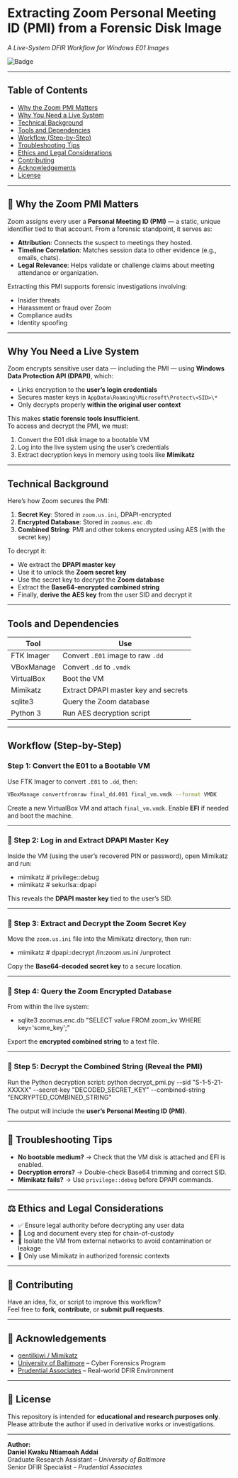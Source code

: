 # Extracting Zoom Personal Meeting ID (PMI) from a Forensic Disk Image  
*A Live-System DFIR Workflow for Windows E01 Images*

![Badge](https://img.shields.io/badge/DFIR-Zoom%20PMI%20Extraction-blue)

---

## Table of Contents

- [Why the Zoom PMI Matters](#why-the-zoom-pmi-matters)
- [Why You Need a Live System](#why-you-need-a-live-system)
- [Technical Background](#technical-background)
- [Tools and Dependencies](#tools-and-dependencies)
- [Workflow (Step-by-Step)](#workflow-step-by-step)
- [Troubleshooting Tips](#troubleshooting-tips)
- [Ethics and Legal Considerations](#ethics-and-legal-considerations)
- [Contributing](#contributing)
- [Acknowledgements](#acknowledgements)
- [License](#license)

---

## 🧭 Why the Zoom PMI Matters

Zoom assigns every user a **Personal Meeting ID (PMI)** — a static, unique identifier tied to that account. From a forensic standpoint, it serves as:

- **Attribution**: Connects the suspect to meetings they hosted.
- **Timeline Correlation**: Matches session data to other evidence (e.g., emails, chats).
- **Legal Relevance**: Helps validate or challenge claims about meeting attendance or organization.

Extracting this PMI supports forensic investigations involving:

- Insider threats  
- Harassment or fraud over Zoom  
- Compliance audits  
- Identity spoofing

---

## Why You Need a Live System

Zoom encrypts sensitive user data — including the PMI — using **Windows Data Protection API (DPAPI)**, which:

- Links encryption to the **user’s login credentials**
- Secures master keys in `AppData\Roaming\Microsoft\Protect\<SID>\*`
- Only decrypts properly **within the original user context**

This makes **static forensic tools insufficient**.  
To access and decrypt the PMI, we must:

1. Convert the E01 disk image to a bootable VM  
2. Log into the live system using the user’s credentials  
3. Extract decryption keys in memory using tools like **Mimikatz**

---

## Technical Background

Here’s how Zoom secures the PMI:

1. **Secret Key**: Stored in `zoom.us.ini`, DPAPI-encrypted
2. **Encrypted Database**: Stored in `zoomus.enc.db`
3. **Combined String**: PMI and other tokens encrypted using AES (with the secret key)

To decrypt it:
- We extract the **DPAPI master key**
- Use it to unlock the **Zoom secret key**
- Use the secret key to decrypt the **Zoom database**
- Extract the **Base64-encrypted combined string**
- Finally, **derive the AES key** from the user SID and decrypt it

---

## Tools and Dependencies

| Tool         | Use                                  |
|--------------|---------------------------------------|
| FTK Imager   | Convert `.E01` image to raw `.dd`    |
| VBoxManage   | Convert `.dd` to `.vmdk`             |
| VirtualBox   | Boot the VM                          |
| Mimikatz     | Extract DPAPI master key and secrets |
| sqlite3      | Query the Zoom database              |
| Python 3     | Run AES decryption script            |

---

## Workflow (Step-by-Step)

### Step 1: Convert the E01 to a Bootable VM

Use FTK Imager to convert `.E01` to `.dd`, then:

```bash
VBoxManage convertfromraw final_dd.001 final_vm.vmdk --format VMDK
```

Create a new VirtualBox VM and attach `final_vm.vmdk`. Enable **EFI** if needed and boot the machine.

---

### 🔹 Step 2: Log in and Extract DPAPI Master Key

Inside the VM (using the user’s recovered PIN or password), open Mimikatz and run:
- mimikatz # privilege::debug
- mimikatz # sekurlsa::dpapi


This reveals the **DPAPI master key** tied to the user’s SID.

---

### 🔹 Step 3: Extract and Decrypt the Zoom Secret Key

Move the `zoom.us.ini` file into the Mimikatz directory, then run:
- mimikatz # dpapi::decrypt /in:zoom.us.ini /unprotect


Copy the **Base64-decoded secret key** to a secure location.

---

### 🔹 Step 4: Query the Zoom Encrypted Database

From within the live system:
- sqlite3 zoomus.enc.db "SELECT value FROM zoom_kv WHERE key='some_key';"


Export the **encrypted combined string** to a text file.

---

### 🔹 Step 5: Decrypt the Combined String (Reveal the PMI)

Run the Python decryption script:
python decrypt_pmi.py --sid "S-1-5-21-XXXXX"
--secret-key "DECODED_SECRET_KEY"
--combined-string "ENCRYPTED_COMBINED_STRING"


The output will include the **user’s Personal Meeting ID (PMI)**.

---

## 🧩 Troubleshooting Tips

- **No bootable medium?** → Check that the VM disk is attached and EFI is enabled.  
- **Decryption errors?** → Double-check Base64 trimming and correct SID.  
- **Mimikatz fails?** → Use `privilege::debug` before DPAPI commands.

---

## ⚖️ Ethics and Legal Considerations

- ✅ Ensure legal authority before decrypting any user data  
- 📝 Log and document every step for chain-of-custody  
- 🧪 Isolate the VM from external networks to avoid contamination or leakage  
- 🔐 Only use Mimikatz in authorized forensic contexts

---

## 🤝 Contributing

Have an idea, fix, or script to improve this workflow?  
Feel free to **fork**, **contribute**, or **submit pull requests**.

---

## 🙏 Acknowledgements

- [gentilkiwi / Mimikatz](https://github.com/gentilkiwi/mimikatz)  
- [University of Baltimore](https://www.ubalt.edu/) – Cyber Forensics Program  
- [Prudential Associates](https://www.prudentialassociates.com/) – Real-world DFIR Environment

---

## 📜 License

This repository is intended for **educational and research purposes only**.  
Please attribute the author if used in derivative works or investigations.

---

**Author:**  
**Daniel Kwaku Ntiamoah Addai**  
Graduate Research Assistant – *University of Baltimore*  
Senior DFIR Specialist – *Prudential Associates*





